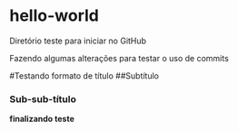 # hello-world
Diretório teste para iniciar no GitHub

Fazendo algumas alterações para testar o uso de commits

#Testando formato de título
##Subtítulo
### Sub-sub-título

**finalizando teste**
